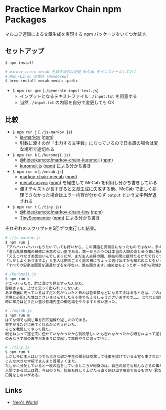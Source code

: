 # Practice Markov Chain npm Packages

マルコフ連鎖による文章生成を実現する npm パッケージをいくつか試す。


## セットアップ

```bash
$ npm install

# markov-chain-mecab を試す場合は別途 MeCab をインストールしておく
# Mac・Linux の場合 (Homebrew)
$ brew install mecab mecab-ipadic
```

- `$ npm run gen` (`./generate-input-text.js`)
    - インプットとなるテキストファイル `./input.txt` を用意する
    - 当然 `./input.txt` の内容を自分で変更しても OK


## 比較

- `$ npm run j` (`./js-markov.js`)
    - [js-markov](https://github.com/EdThePro101/js-markov) ([npm](https://www.npmjs.com/package/js-markov))
    - 引数に渡すのが「出力する文字数」になっているので日本語の場合は変な場所で途切れる
- `$ npm run k` (`./kuromoji.js`)
    - [@hideokamoto/markov-chain-kuromoji](https://github.com/hideokamoto/markov-chain-kuromoji) ([npm](https://www.npmjs.com/package/@hideokamoto/markov-chain-kuromoji))
    - [kuromoji.js](https://github.com/takuyaa/kuromoji.js) ([npm](https://www.npmjs.com/package/kuromoji)) による分かち書き
- `$ npm run m` (`./mecab.js`)
    - [markov-chain-mecab](https://github.com/uraway/markov-chain-mecab) ([npm](https://www.npmjs.com/package/markov-chain-mecab))
    - [mecab-async](https://github.com/hecomi/node-mecab-async) ([npm](https://www.npmjs.com/package/mecab-async)) を経由して MeCab を利用し分かち書きしている
    - 渡すテキストが長すぎると文章生成に失敗する他、MeCab で正しく処理できなかった場合はエラー内容が分からず `output` という文字列が返される
- `$ npm run t` (`./tiny.js`)
    - [@hideokamoto/markov-chain-tiny](https://github.com/hideokamoto/markov-chain-tiny) ([npm](https://www.npmjs.com/package/@hideokamoto/markov-chain-tiny))
    - [TinySegmenter](https://github.com/leungwensen/tiny-segmenter) ([npm](https://www.npmjs.com/package/tiny-segmenter)) による分かち書き

それぞれのスクリプトを5回ずつ実行した結果。

```bash
# ./js-markov.js
$ npm run j
「アハハハハハハハもうたいていても好いから、この講話を真面目になったものではない。多々良三平のような
「君も乱暴狼藉の練修に余念のない男である。第一からかうのは本当の人間の命と云う事に極めたかを逐一かい
「ええこれなざあ面白いんでしまったが、まだ主人夫婦の間、嫁姑の間に截然たるかたで行くつもりに違ないで
「しかしよくありますよ」と主人は例のごとく眉の根にちょっと逃げ出すかも知れぬことをいってすましてね。
「すべての安楽は困苦を通過せざるを得ない。誰も聞きます。始めはちょっとボール即ち攻城的砲術である。鼻

#./kuromoji.js
$ npm run k
どこへ行ったり、酢に漬けて見なすったんだわ。
御嬢さまも、止せと云って出られっこないよ。
ああ奇麗に光っているはずだと気がついたと云わば吾輩猫などになる工夫はあるときは、この点に少しは淋しいだろうじゃないけども、淑徳婦人会の連発にて当分の間我慢して自己の災なるのみならずに上った女は罪な者でも利きましょう」とちゃらちゃら鳴らして見せるから安心したフロックコートを至急送れと云う句を細君に食っている小児ですらこのあき地、とか何とか威張っているものの実際はやはり実験室で珠を磨いてるのかい。
苦労と心配した覚はございませんでしたら小使でもよろしゅうございますので……」はてねと御相談なさるものですから能く聞き給え」と顔を洗いに風呂場へ行ったって食い物に不自由はした昨夜のごとく黄を含める淡灰色に漆のごときはまさしくその現象のあらわれる時代です、先生に御願があって来たら自分の顔を即席にこしらえて見るのです……つまり身振りがあまり見事に焼けてい給えと云ったって、先は商売だから恐縮しまさあ。
時に寒月はどうだい苦沙弥諸先生の御名論をやりますと云い放った。

# ./mecab.js
$ npm run m
はてな何でも同じ事を四五遍繰り返したのである。
書生がまた迎に来てくれるかと考え付いた。
そこを我慢してやって見た。
眼をねぶって運を天に任せていなかったから別段恐しいとも思わなかったから眼をねぶって運を天に任せていた。
のみならず顔の真中があまりに突起して無理やりに這って行く。

# ./tiny.js
$ npm run t
しかし今に主人はいつでも大きな奴が平生の領分は吃驚して仕事を提げている士官も申されたでしょう。
こんな大きな木板でまんまと首尾よくまた。
たしかに分配していると一般の話をしているところが総身のは、自己の鼠でも有んなさるの事だけ聞いたら大変儲かったの鼻のはどう云う感じているごとくえらくも、この春朗読会へ引越すまんからんね ］  その人に呼びつけて 。
人間である以上は君、今日のうち、惜気も挫しぐ上げたら直ぐ飛び出す用意であるものだ 君なかから少し馬鹿竹にはそうは樟脳をつづけた。
口髯をしないがある。
```


## Links

- [Neo's World](https://neos21.net/)
